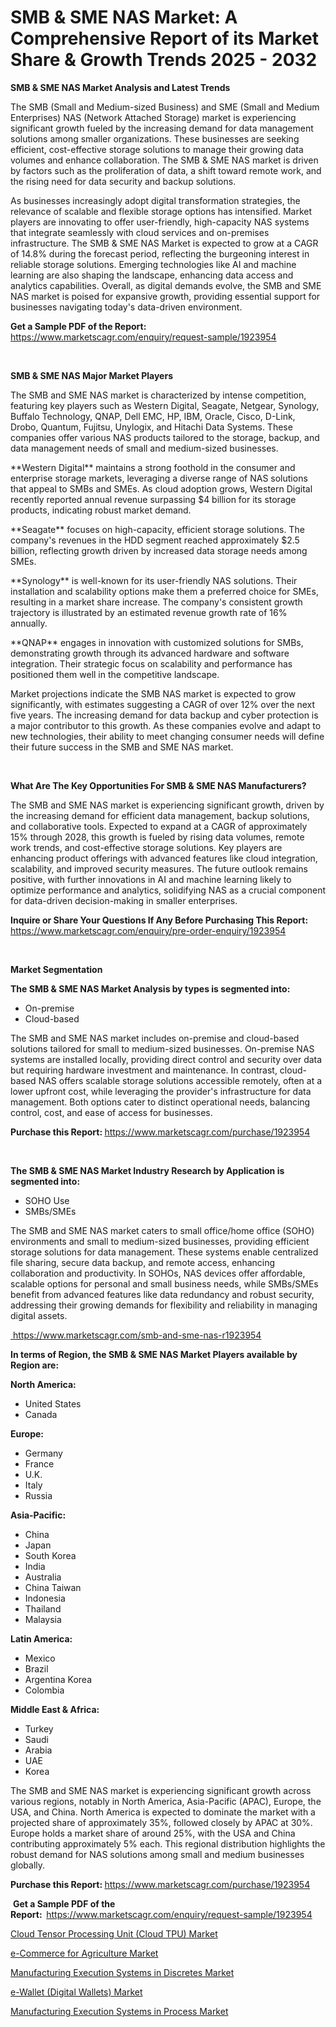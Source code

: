 <p><h1>SMB & SME NAS Market: A Comprehensive Report of its Market Share & Growth Trends 2025 - 2032</h1></p><p><strong>SMB & SME NAS Market Analysis and Latest Trends</strong></p>
<p><p>The SMB (Small and Medium-sized Business) and SME (Small and Medium Enterprises) NAS (Network Attached Storage) market is experiencing significant growth fueled by the increasing demand for data management solutions among smaller organizations. These businesses are seeking efficient, cost-effective storage solutions to manage their growing data volumes and enhance collaboration. The SMB & SME NAS market is driven by factors such as the proliferation of data, a shift toward remote work, and the rising need for data security and backup solutions.</p><p>As businesses increasingly adopt digital transformation strategies, the relevance of scalable and flexible storage options has intensified. Market players are innovating to offer user-friendly, high-capacity NAS systems that integrate seamlessly with cloud services and on-premises infrastructure. The SMB & SME NAS Market is expected to grow at a CAGR of 14.8% during the forecast period, reflecting the burgeoning interest in reliable storage solutions. Emerging technologies like AI and machine learning are also shaping the landscape, enhancing data access and analytics capabilities. Overall, as digital demands evolve, the SMB and SME NAS market is poised for expansive growth, providing essential support for businesses navigating today's data-driven environment.</p></p>
<p><strong>Get a Sample PDF of the Report:&nbsp;</strong> <a href="https://www.marketscagr.com/enquiry/request-sample/1923954?utm_campaign=1944&utm_medium=2&utm_source=Github&utm_content=ia&utm_term=11032025&utm_id=smb-sme-nas">https://www.marketscagr.com/enquiry/request-sample/1923954</a></p>
<p>&nbsp;</p>
<p><strong>SMB & SME NAS Major Market Players</strong></p>
<p><p>The SMB and SME NAS market is characterized by intense competition, featuring key players such as Western Digital, Seagate, Netgear, Synology, Buffalo Technology, QNAP, Dell EMC, HP, IBM, Oracle, Cisco, D-Link, Drobo, Quantum, Fujitsu, Unylogix, and Hitachi Data Systems. These companies offer various NAS products tailored to the storage, backup, and data management needs of small and medium-sized businesses.</p><p>**Western Digital** maintains a strong foothold in the consumer and enterprise storage markets, leveraging a diverse range of NAS solutions that appeal to SMBs and SMEs. As cloud adoption grows, Western Digital recently reported annual revenue surpassing $4 billion for its storage products, indicating robust market demand.</p><p>**Seagate** focuses on high-capacity, efficient storage solutions. The company's revenues in the HDD segment reached approximately $2.5 billion, reflecting growth driven by increased data storage needs among SMEs.</p><p>**Synology** is well-known for its user-friendly NAS solutions. Their installation and scalability options make them a preferred choice for SMEs, resulting in a market share increase. The company's consistent growth trajectory is illustrated by an estimated revenue growth rate of 16% annually.</p><p>**QNAP** engages in innovation with customized solutions for SMBs, demonstrating growth through its advanced hardware and software integration. Their strategic focus on scalability and performance has positioned them well in the competitive landscape.</p><p>Market projections indicate the SMB NAS market is expected to grow significantly, with estimates suggesting a CAGR of over 12% over the next five years. The increasing demand for data backup and cyber protection is a major contributor to this growth. As these companies evolve and adapt to new technologies, their ability to meet changing consumer needs will define their future success in the SMB and SME NAS market.</p></p>
<p>&nbsp;</p>
<p><strong>What Are The Key Opportunities For SMB & SME NAS Manufacturers?</strong></p>
<p><p>The SMB and SME NAS market is experiencing significant growth, driven by the increasing demand for efficient data management, backup solutions, and collaborative tools. Expected to expand at a CAGR of approximately 15% through 2028, this growth is fueled by rising data volumes, remote work trends, and cost-effective storage solutions. Key players are enhancing product offerings with advanced features like cloud integration, scalability, and improved security measures. The future outlook remains positive, with further innovations in AI and machine learning likely to optimize performance and analytics, solidifying NAS as a crucial component for data-driven decision-making in smaller enterprises.</p></p>
<p><strong>Inquire or Share Your Questions If Any Before Purchasing This Report:</strong> <a href="https://www.marketscagr.com/enquiry/pre-order-enquiry/1923954?utm_campaign=1944&utm_medium=2&utm_source=Github&utm_content=ia&utm_term=11032025&utm_id=smb-sme-nas">https://www.marketscagr.com/enquiry/pre-order-enquiry/1923954</a></p>
<p>&nbsp;</p>
<p><strong>Market Segmentation</strong></p>
<p><strong>The SMB & SME NAS Market Analysis by types is segmented into:</strong></p>
<p><ul><li>On-premise</li><li>Cloud-based</li></ul></p>
<p><p>The SMB and SME NAS market includes on-premise and cloud-based solutions tailored for small to medium-sized businesses. On-premise NAS systems are installed locally, providing direct control and security over data but requiring hardware investment and maintenance. In contrast, cloud-based NAS offers scalable storage solutions accessible remotely, often at a lower upfront cost, while leveraging the provider's infrastructure for data management. Both options cater to distinct operational needs, balancing control, cost, and ease of access for businesses.</p></p>
<p><strong>Purchase this Report:&nbsp;</strong><a href="https://www.marketscagr.com/purchase/1923954?utm_campaign=1944&utm_medium=2&utm_source=Github&utm_content=ia&utm_term=11032025&utm_id=smb-sme-nas">https://www.marketscagr.com/purchase/1923954</a></p>
<p>&nbsp;</p>
<p><strong>The SMB & SME NAS Market Industry Research by Application is segmented into:</strong></p>
<p><ul><li>SOHO Use</li><li>SMBs/SMEs</li></ul></p>
<p><p>The SMB and SME NAS market caters to small office/home office (SOHO) environments and small to medium-sized businesses, providing efficient storage solutions for data management. These systems enable centralized file sharing, secure data backup, and remote access, enhancing collaboration and productivity. In SOHOs, NAS devices offer affordable, scalable options for personal and small business needs, while SMBs/SMEs benefit from advanced features like data redundancy and robust security, addressing their growing demands for flexibility and reliability in managing digital assets.</p></p>
<p><a href="https://www.marketscagr.com/smb-and-sme-nas-r1923954?utm_campaign=1944&utm_medium=2&utm_source=Github&utm_content=ia&utm_term=11032025&utm_id=smb-sme-nas">&nbsp;https://www.marketscagr.com/smb-and-sme-nas-r1923954</a></p>
<p><strong>In terms of Region, the SMB & SME NAS Market Players available by Region are:</strong></p>
<p>
    <p> <strong> North America: </strong>
        <ul>
            <li>United States</li>
            <li>Canada</li>
        </ul>
        </p> 
    <p> <strong> Europe: </strong>
        <ul>
            <li>Germany</li>
            <li>France</li>
            <li>U.K.</li>
            <li>Italy</li>
            <li>Russia</li>
        </ul>
        </p> 
    <p> <strong> Asia-Pacific: </strong>
        <ul>
            <li>China</li>
            <li>Japan</li>
            <li>South Korea</li>
            <li>India</li>
            <li>Australia</li>
            <li>China Taiwan</li>
            <li>Indonesia</li>
            <li>Thailand</li>
            <li>Malaysia</li>
        </ul>
        </p> 
    <p> <strong> Latin America: </strong>
        <ul>
            <li>Mexico</li>
            <li>Brazil</li>
            <li>Argentina Korea</li>
            <li>Colombia</li>
        </ul>
        </p> 
    <p> <strong> Middle East & Africa: </strong>
        <ul>
            <li>Turkey</li>
            <li>Saudi</li>
            <li>Arabia</li>
            <li>UAE</li>
            <li>Korea</li>
        </ul>
    </p>
    </p>
<p><p>The SMB and SME NAS market is experiencing significant growth across various regions, notably in North America, Asia-Pacific (APAC), Europe, the USA, and China. North America is expected to dominate the market with a projected share of approximately 35%, followed closely by APAC at 30%. Europe holds a market share of around 25%, with the USA and China contributing approximately 5% each. This regional distribution highlights the robust demand for NAS solutions among small and medium businesses globally.</p></p>
<p><strong>Purchase this Report: </strong><a href="https://www.marketscagr.com/purchase/1923954?utm_campaign=1944&utm_medium=2&utm_source=Github&utm_content=ia&utm_term=11032025&utm_id=smb-sme-nas">https://www.marketscagr.com/purchase/1923954</a></p>
<p>&nbsp;<strong>Get a Sample PDF of the Report:&nbsp;&nbsp;</strong><a href="https://www.marketscagr.com/enquiry/request-sample/1923954?utm_campaign=1944&utm_medium=2&utm_source=Github&utm_content=ia&utm_term=11032025&utm_id=smb-sme-nas">https://www.marketscagr.com/enquiry/request-sample/1923954</a></p>
<p><strong></strong></p>
<p><p><a href="https://github.com/mgapeak/Market-Research-Report-List-1/blob/main/cloud-tensor-processing-unit-cloud-tpu-market.md?utm_campaign=1944&utm_medium=2&utm_source=Github&utm_content=ia&utm_term=11032025&utm_id=smb-sme-nas">Cloud Tensor Processing Unit (Cloud TPU) Market</a></p><p><a href="https://github.com/monacaquddus/Market-Research-Report-List-1/blob/main/e-commerce-for-agriculture-market.md?utm_campaign=1944&utm_medium=2&utm_source=Github&utm_content=ia&utm_term=11032025&utm_id=smb-sme-nas">e-Commerce for Agriculture Market</a></p><p><a href="https://github.com/aijazdeitzbq/Market-Research-Report-List-1/blob/main/manufacturing-execution-systems-in-discretes-market.md?utm_campaign=1944&utm_medium=2&utm_source=Github&utm_content=ia&utm_term=11032025&utm_id=smb-sme-nas">Manufacturing Execution Systems in Discretes Market</a></p><p><a href="https://github.com/andulanick3/Market-Research-Report-List-1/blob/main/e-wallet-digital-wallets-market.md?utm_campaign=1944&utm_medium=2&utm_source=Github&utm_content=ia&utm_term=11032025&utm_id=smb-sme-nas">e-Wallet (Digital Wallets) Market</a></p><p><a href="https://github.com/owaysusing/Market-Research-Report-List-1/blob/main/manufacturing-execution-systems-in-process-market.md?utm_campaign=1944&utm_medium=2&utm_source=Github&utm_content=ia&utm_term=11032025&utm_id=smb-sme-nas">Manufacturing Execution Systems in Process Market</a></p></p>